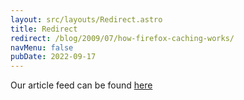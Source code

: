 ```yaml
---
layout: src/layouts/Redirect.astro
title: Redirect
redirect: /blog/2009/07/how-firefox-caching-works/
navMenu: false
pubDate: 2022-09-17
---
```

<div>
Our article feed can be found <a href="/blog/2009/07/how-firefox-caching-works/">here</a>
</div>
